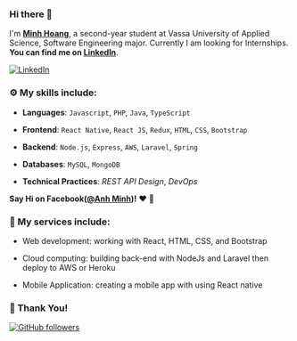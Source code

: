 ### Hi there 👋

I'm **[Minh Hoang](https://www.linkedin.com/in/minh-hoang-110510181/)**, a second-year student at Vassa University of Applied Science, Software Engineering major.
Currently I am looking for Internships. **You can find me on [LinkedIn](https://www.linkedin.com/in/minh-hoang-110510181/)**.

[![LinkedIn](https://img.shields.io/static/v1.svg?label=LinkedIn&message=@anhminh&logo=linkedin&style=flat&color=blue)](https://www.linkedin.com/in/minh-hoang-110510181/)

### :gear: My skills include:

- **Languages**: `Javascript`, `PHP`, `Java`, `TypeScript`

- **Frontend**: `React Native`, `React JS`, `Redux`, `HTML`, `CSS`, `Bootstrap`

- **Backend**: `Node.js`, `Express`, `AWS`, `Laravel`, `Spring`

- **Databases**: `MySQL`, `MongoDB`

- **Technical Practices**: _REST API Design_, _DevOps_

**Say Hi on Facebook([@Anh Minh](https://www.facebook.com/anhminh.hoang.560/))!** :heart: 💬

### :rocket: My services include:

- Web development: working with React, HTML, CSS, and Bootstrap

- Cloud computing: building back-end with NodeJs and Laravel then deploy to AWS or Heroku

- Mobile Application: creating a mobile app with using React native

### :hugs: Thank You!

[![GitHub followers](https://img.shields.io/github/followers/anhminh10a2hoa.svg?label=Follow%20@anhminh10a2hoa&style=social)](https://github.com/anhminh10a2hoa)
